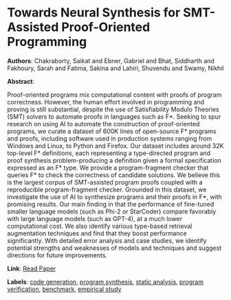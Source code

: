 # Towards Neural Synthesis for SMT-Assisted Proof-Oriented Programming

**Authors**: Chakraborty, Saikat and Ebner, Gabriel and Bhat, Siddharth and Fakhoury, Sarah and Fatima, Sakina and Lahiri, Shuvendu and Swamy, Nikhil

**Abstract**:

Proof-oriented programs mix computational content with proofs of program correctness. However, the human effort involved in programming and proving is still substantial, despite the use of Satisfiability Modulo Theories (SMT) solvers to automate proofs in languages such as F*. Seeking to spur research on using AI to automate the construction of proof-oriented programs, we curate a dataset of 600K lines of open-source F* programs and proofs, including software used in production systems ranging from Windows and Linux, to Python and Firefox. Our dataset includes around 32K top-level F* definitions, each representing a type-directed program and proof synthesis problem-producing a definition given a formal specification expressed as an F* type. We provide a program-fragment checker that queries F* to check the correctness of candidate solutions. We believe this is the largest corpus of SMT-assisted program proofs coupled with a reproducible program-fragment checker. Grounded in this dataset, we investigate the use of AI to synthesize programs and their proofs in F*, with promising results. Our main finding in that the performance of fine-tuned smaller language models (such as Phi-2 or StarCoder) compare favorably with large language models (such as GPT-4), at a much lower computational cost. We also identify various type-based retrieval augmentation techniques and find that they boost performance significantly. With detailed error analysis and case studies, we identify potential strengths and weaknesses of models and techniques and suggest directions for future improvements.

**Link**: [Read Paper](https://doi.ieeecomputersociety.org/10.1109/ICSE55347.2025.00002)

**Labels**: [code generation](../../labels/code_generation.md), [program synthesis](../../labels/program_synthesis.md), [static analysis](../../labels/static_analysis.md), [program verification](../../labels/program_verification.md), [benchmark](../../labels/benchmark.md), [empirical study](../../labels/empirical_study.md)
